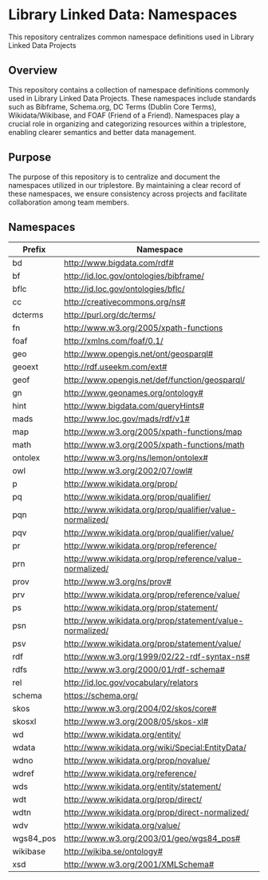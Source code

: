 # Library Linked Data: Namespaces
This repository centralizes common namespace definitions used in Library Linked Data Projects

## Overview
This repository contains a collection of namespace definitions commonly used in Library Linked Data Projects. These namespaces include standards such as Bibframe, Schema.org, DC Terms (Dublin Core Terms), Wikidata/Wikibase, and FOAF (Friend of a Friend). Namespaces play a crucial role in organizing and categorizing resources within a triplestore, enabling clearer semantics and better data management.

## Purpose
The purpose of this repository is to centralize and document the namespaces utilized in our triplestore. By maintaining a clear record of these namespaces, we ensure consistency across projects and facilitate collaboration among team members.

## Namespaces

| Prefix   | Namespace                                                 |
|----------|-----------------------------------------------------------|
| bd       | http://www.bigdata.com/rdf#                               |
| bf       | http://id.loc.gov/ontologies/bibframe/                    |
| bflc     | http://id.loc.gov/ontologies/bflc/                        |
| cc       | http://creativecommons.org/ns#                            |
| dcterms  | http://purl.org/dc/terms/                                |
| fn       | http://www.w3.org/2005/xpath-functions                    |
| foaf     | http://xmlns.com/foaf/0.1/                                |
| geo      | http://www.opengis.net/ont/geosparql#                     |
| geoext   | http://rdf.useekm.com/ext#                                |
| geof     | http://www.opengis.net/def/function/geosparql/            |
| gn       | http://www.geonames.org/ontology#                         |
| hint     | http://www.bigdata.com/queryHints#                        |
| mads     | http://www.loc.gov/mads/rdf/v1#                           |
| map      | http://www.w3.org/2005/xpath-functions/map                |
| math     | http://www.w3.org/2005/xpath-functions/math               |
| ontolex  | http://www.w3.org/ns/lemon/ontolex#                      |
| owl      | http://www.w3.org/2002/07/owl#                            |
| p        | http://www.wikidata.org/prop/                             |
| pq       | http://www.wikidata.org/prop/qualifier/                   |
| pqn      | http://www.wikidata.org/prop/qualifier/value-normalized/  |
| pqv      | http://www.wikidata.org/prop/qualifier/value/             |
| pr       | http://www.wikidata.org/prop/reference/                   |
| prn      | http://www.wikidata.org/prop/reference/value-normalized/  |
| prov     | http://www.w3.org/ns/prov#                                |
| prv      | http://www.wikidata.org/prop/reference/value/             |
| ps       | http://www.wikidata.org/prop/statement/                   |
| psn      | http://www.wikidata.org/prop/statement/value-normalized/  |
| psv      | http://www.wikidata.org/prop/statement/value/             |
| rdf      | http://www.w3.org/1999/02/22-rdf-syntax-ns#              |
| rdfs     | http://www.w3.org/2000/01/rdf-schema#                    |
| rel      | http://id.loc.gov/vocabulary/relators                     |
| schema   | https://schema.org/                                      |
| skos     | http://www.w3.org/2004/02/skos/core#                     |
| skosxl   | http://www.w3.org/2008/05/skos-xl#                       |
| wd       | http://www.wikidata.org/entity/                          |
| wdata    | http://www.wikidata.org/wiki/Special:EntityData/          |
| wdno     | http://www.wikidata.org/prop/novalue/                    |
| wdref    | http://www.wikidata.org/reference/                       |
| wds      | http://www.wikidata.org/entity/statement/                 |
| wdt      | http://www.wikidata.org/prop/direct/                     |
| wdtn     | http://www.wikidata.org/prop/direct-normalized/           |
| wdv      | http://www.wikidata.org/value/                           |
| wgs84_pos| http://www.w3.org/2003/01/geo/wgs84_pos#                 |
| wikibase | http://wikiba.se/ontology#                               |
| xsd      | http://www.w3.org/2001/XMLSchema#                        |
